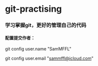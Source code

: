 # git-practising

### 学习掌握git，更好的管理自己的代码

#### 配置提交作者：

git config user.name "SamMFFL"

git config user.email "sammffl@icloud.com"

